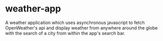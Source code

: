 # weather-app
A weather application which uses asynchronous javascript to fetch OpenWeather's api and display weather from anywhere around the globe with the search of a city from within the app's search bar. 
